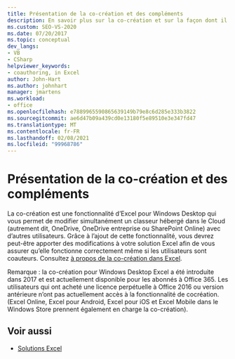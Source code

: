 ```yaml
---
title: Présentation de la co-création et des compléments
description: En savoir plus sur la co-création et sur la façon dont il s’agit d’une fonctionnalité d’Excel pour Windows Desktop qui vous permet de modifier un classeur hébergé dans le Cloud simultanément avec d’autres utilisateurs.
ms.custom: SEO-VS-2020
ms.date: 07/20/2017
ms.topic: conceptual
dev_langs:
- VB
- CSharp
helpviewer_keywords:
- coauthoring, in Excel
author: John-Hart
ms.author: johnhart
manager: jmartens
ms.workload:
- office
ms.openlocfilehash: e7889965590865639149b79e8c6d285e333b3822
ms.sourcegitcommit: ae6d47b09a439cd0e13180f5e89510e3e347fd47
ms.translationtype: MT
ms.contentlocale: fr-FR
ms.lasthandoff: 02/08/2021
ms.locfileid: "99968786"
---
```

# <a name="understand-coauthoring-and-add-ins"></a>Présentation de la co-création et des compléments

La co-création est une fonctionnalité d’Excel pour Windows Desktop qui vous permet de modifier simultanément un classeur hébergé dans le Cloud (autrement dit, OneDrive, OneDrive entreprise ou SharePoint Online) avec d’autres utilisateurs. Grâce à l’ajout de cette fonctionnalité, vous devrez peut-être apporter des modifications à votre solution Excel afin de vous assurer qu’elle fonctionne correctement même si les utilisateurs sont coauteurs. Consultez [à propos de la co-création dans Excel](/office/vba/excel/concepts/about-coauthoring-in-excel).

Remarque : la co-création pour Windows Desktop Excel a été introduite dans 2017 et est actuellement disponible pour les abonnés à Office 365. Les utilisateurs qui ont acheté une licence perpétuelle à Office 2016 ou version antérieure n’ont pas actuellement accès à la fonctionnalité de cocréation. (Excel Online, Excel pour Android, Excel pour iOS et Excel Mobile dans le Windows Store prennent également en charge la co-création).

## <a name="see-also"></a>Voir aussi
- [Solutions Excel](./excel-solutions.md)
